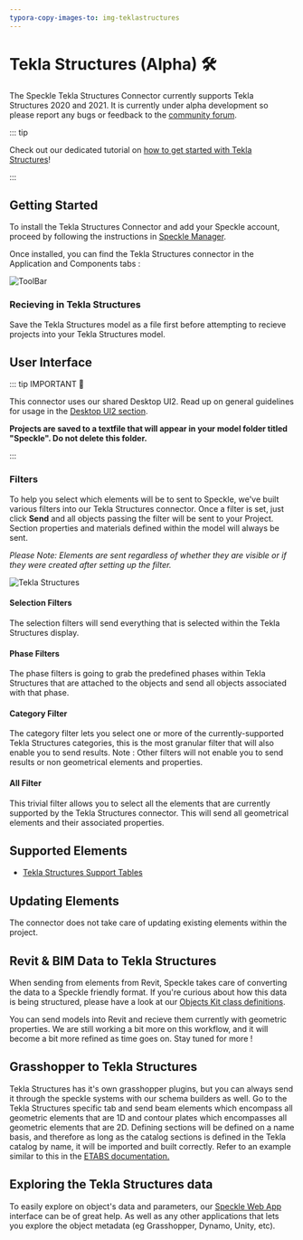 ```yaml
---
typora-copy-images-to: img-teklastructures
---
```


# Tekla Structures (Alpha) 🛠️

The Speckle Tekla Structures Connector currently supports Tekla Structures 2020 and 2021. It is currently under alpha development so please report any bugs or feedback to the [community forum](https://speckle.community/).

::: tip

Check out our dedicated tutorial on [how to get started with Tekla Structures](https://speckle.systems/tutorials/getting-started-with-speckle-for-teklastructures/)!

:::

## Getting Started

To install the Tekla Structures Connector and add your Speckle account, proceed by following the instructions in [Speckle Manager](/user/manager).

Once installed, you can find the Tekla Structures connector in the Application and Components tabs :

![ToolBar](./img-teklastructures/toolbar.png)

### Recieving in Tekla Structures

Save the Tekla Structures model as a file first before attempting to recieve projects into your Tekla Structures model.

## User Interface

::: tip IMPORTANT 🙌

This connector uses our shared Desktop UI2. Read up on general guidelines for usage in the [Desktop UI2 section](https://speckle.community/t/new-desktopui-in-alpha-testing/1851/2).

**Projects are saved to a textfile that will appear in your model folder titled "Speckle". Do not delete this folder.**

:::

### Filters

To help you select which elements will be to sent to Speckle, we've built various filters into our Tekla Structures connector. Once a filter is set, just click **Send** and all objects passing the filter will be sent to your Project. Section properties and materials defined within the model will always be sent.

_Please Note: Elements are sent regardless of whether they are visible or if they were created after setting up the filter._

![Tekla Structures](./img-teklastructures/teklastructures-ui.png)

#### Selection Filters

The selection filters will send everything that is selected within the Tekla Structures display.

#### Phase Filters

The phase filters is going to grab the predefined phases within Tekla Structures that are attached to the objects and send all objects associated with that phase.

#### Category Filter

The category filter lets you select one or more of the currently-supported Tekla Structures categories, this is the most granular filter that will also enable you to send results. Note : Other filters will not enable you to send results or non geometrical elements and properties.

#### All Filter

This trivial filter allows you to select all the elements that are currently supported by the Tekla Structures connector. This will send all geometrical elements and their associated properties.

## Supported Elements

- [Tekla Structures Support Tables](/user/support-tables.html#teklastructures)

## Updating Elements

The connector does not take care of updating existing elements within the project.

## Revit & BIM Data to Tekla Structures

When sending from elements from Revit, Speckle takes care of converting the data to a Speckle friendly format. If you're curious about how this data is being structured, please have a look at our [Objects Kit class definitions](https://github.com/specklesystems/speckle-sharp/tree/master/Objects/Objects/BuiltElements).

You can send models into Revit and recieve them currently with geometric properties. We are still working a bit more on this workflow, and it will become a bit more refined as time goes on. Stay tuned for more !

## Grasshopper to Tekla Structures

Tekla Structures has it's own grasshopper plugins, but you can always send it through the speckle systems with our schema builders as well. Go to the Tekla Structures specific tab and send beam elements which encompass all geometric elements that are 1D and contour plates which encompasses all geometric elements that are 2D. Defining sections will be defined on a name basis, and therefore as long as the catalog sections is defined in the Tekla catalog by name, it will be imported and built correctly. Refer to an example similar to this in the [ETABS documentation.](/user/etabs.html)

## Exploring the Tekla Structures data

To easily explore on object's data and parameters, our [Speckle Web App](/user/web.html) interface can be of great help. As well as any other applications that lets you explore the object metadata (eg Grasshopper, Dynamo, Unity, etc).
